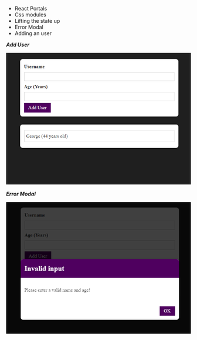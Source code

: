 - React Portals 
- Css modules
- Lifting the state up
- Error Modal
- Adding an user

***Add User***

![Homepage](/imgGitHib/addUser.png)

***Error Modal***

![SmallScreen](/imgGitHib/errorModal.png)